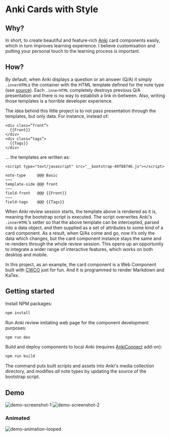 # Anki Cards with Style

## Why?

In short, to create beautiful and feature-rich [Anki](https://apps.ankiweb.net/) card components easily, which in turn improves learning experience. I believe customisation and putting your personal touch to the learning process is important.

## How?

By default, when Anki displays a question or an answer (Q/A) it simply `.innerHTML`s the container with the HTML template defined for the note type (see [source](https://github.com/ankitects/anki/blob/2bf134dc7286d4ba79c3e6042ca7b560cba67762/ts/reviewer/index.ts#L143)). Each `.innerHTML` completely destroys previous Q/A presentation and there is no way to establish a link in-between. Also, writing those templates is a horrible developer experience.

The idea behind this little project is to not pass presentation through the templates, but only data. For instance, instead of:

```
<div class=“front”>
  {{Front}}
</div>
<div class=“tags”>
  {{Tags}}
</div>
```

... the templates are written as:

```
<script type="text/javascript" src="__bootstrap-49f88746.js"></script>

note-type     @@@ Basic
~~~
template-side @@@ front
~~~
field-front   @@@ {{Front}}
~~~
field-tags    @@@ {{Tags}}
```

When Anki review session starts, the template above is rendered as it is, meaning the bootstrap script is executed. The script overwrites Anki's `.innerHTML`’s setter so that the above template can be intercepted, parsed into a data object, and then supplied as a set of attributes to some kind of a card component. As a result, when Q/As come and go, now it’s only the data which changes, but the card component instance stays the same and re-renders through the whole review session. This opens up an opportunity to integrate a wider range of interactive features, which works on both desktop and mobile.

In this project, as an example, the card component is a Web Component built with [CWCO](https://cwco.beforesemicolon.com/) just for fun. And it is programmed to render Markdown and KaTex.

## Getting started

Install NPM packages:

```sh
npm install
```

Run Anki review imitating web page for the component development purposes:

```sh
npm run dev
```

Build and deploy components to local Anki (requires [AnkiConnect](https://ankiweb.net/shared/info/2055492159) add-on):

```sh
npm run build
```

The command puts built scripts and assets into Anki's media collection directory, and modifies _all_ note types by updating the source of the bootstrap script.

## Demo

![demo-screenshot-1](https://github.com/justreadthedocs/styled-anki-cards/assets/110410228/65d1a972-99f5-4dae-8906-224699c53170)
![demo-screenshot-2](https://github.com/justreadthedocs/styled-anki-cards/assets/110410228/4727739a-b25d-4736-90cf-e68499530ef2)

### Animated

![demo-animation-looped](https://github.com/justreadthedocs/styled-anki-cards/assets/110410228/c592c805-ac2d-49f5-9146-7c4419830b4a)
